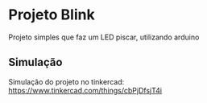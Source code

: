 # Projeto Blink

Projeto simples que faz um LED
piscar, utilizando arduino

## Simulação
Simulação do projeto no tinkercad: https://www.tinkercad.com/things/cbPjDfsjT4i
